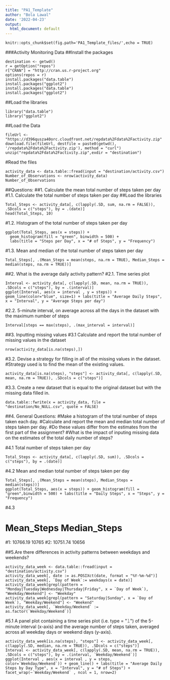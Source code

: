 ```yaml
---
title: "PA1_Template"
author: "Bola Lawal"
date: '2022-04-23'
output:
  html_document: default
---
```


```{r global_options}
knitr::opts_chunk$set(fig.path='PA1_Template_files/',echo = TRUE)
```

###Activity Monitoring Data
##Install the packages
```{r}
destination <- getwd()
r = getOption("repos")
r["CRAN"] = "http://cran.us.r-project.org"
options(repos = r)
install.packages("data.table")
install.packages("ggplot2")
install.packages("data.table")
install.packages("ggplot2")
```

##Load the libraries
```{r}
library("data.table")
library("ggplot2")
```

##Load the Data
```{r}
fileUrl <- "https://d396qusza40orc.cloudfront.net/repdata%2Fdata%2Factivity.zip"
download.file(fileUrl, destfile = paste0(getwd(), '/repdata%2Fdata%2Factivity.zip'), method = "curl")
unzip("repdata%2Fdata%2Factivity.zip",exdir = "destination")
```


#Read the files
```{r}
activity_data <- data.table::fread(input = "destination/activity.csv")
Number_of_Observations <- nrow(activity_data)
Number_of_Observations
```


##Questions:
##1. Calculate the mean total number of steps taken per day
#1.1. Calculate the total number of steps taken per day
##Load the libraries
```{r}
Total_Steps <- activity_data[, c(lapply(.SD, sum, na.rm = FALSE)), .SDcols = c("steps"), by = .(date)] 
head(Total_Steps, 10)
```

#1.2. Histogram of the total number of steps taken per day
```{r, echo=TRUE}
ggplot(Total_Steps, aes(x = steps)) +
  geom_histogram(fill = "green", binwidth = 500) +
  labs(title = "Steps per Day", x = "# of Steps", y = "Frequency")
```

#1.3. Mean and median of the total number of steps taken per day
```{r, echo=TRUE}
Total_Steps[, .(Mean_Steps = mean(steps, na.rm = TRUE), Median_Steps = median(steps, na.rm = TRUE))]
```

##2. What is the average daily activity pattern?
#2.1. Time series plot
```{r}
Interval <- activity_data[, c(lapply(.SD, mean, na.rm = TRUE)), .SDcols = c("steps"), by = .(interval)] 
ggplot(Interval, aes(x = interval , y = steps)) + geom_line(color="blue", size=1) + labs(title = "Average Daily Steps", x = "Interval", y = "Average Steps per day")
```

#2.2. 5-minute interval, on average across all the days in the dataset with the maximum number of steps
```{r}
Interval[steps == max(steps), .(max_interval = interval)]
```

##3. Inputting missing values
#3.1 Calculate and report the total number of missing values in the dataset
```{r}
nrow(activity_data[is.na(steps),])
```

#3.2. Devise a strategy for filling in all of the missing values in the dataset.
#Strategy used is to find the mean of the existing values.
```{r}
activity_data[is.na(steps), "steps"] <- activity_data[, c(lapply(.SD, mean, na.rm = TRUE)), .SDcols = c("steps")]
```

#3.3. Create a new dataset that is equal to the original dataset but with the missing data filled in.
```{r}
data.table::fwrite(x = activity_data, file = "destination/No_NULL.csv", quote = FALSE)
```


##4. General Questions:
#Make a histogram of the total number of steps taken each day.
#Calculate and report the mean and median total number of steps taken per day. 
#Do these values differ from the estimates from the first part of the assignment? 
#What is the impact of inputing missing data on the estimates of the total daily number of steps?

#4.1 Total number of steps taken per day
```{r}
Total_Steps <- activity_data[, c(lapply(.SD, sum)), .SDcols = c("steps"), by = .(date)] 
```

#4.2 Mean and median total number of steps taken per day
```{r, echo=TRUE}
Total_Steps[, .(Mean_Steps = mean(steps), Median_Steps = median(steps))]
ggplot(Total_Steps, aes(x = steps)) + geom_histogram(fill = "green",binwidth = 500) + labs(title = "Daily Steps", x = "Steps", y = "Frequency")
```

#4.3
#   Mean_Steps      Median_Steps
#1:   10766.19        10765
#2:   10751.74        10656


##5.Are there differences in activity patterns between weekdays and weekends?
```{r}
activity_data_week <- data.table::fread(input = "destination/activity.csv")
activity_data_week[, date := as.POSIXct(date, format = "%Y-%m-%d")]
activity_data_week[, `Day of Week`:= weekdays(x = date)]
activity_data_week[grepl(pattern = "Monday|Tuesday|Wednesday|Thursday|Friday", x = `Day of Week`), "Weekday/Weekend"] <- "Weekday"
activity_data_week[grepl(pattern = "Saturday|Sunday", x = `Day of Week`), "Weekday/Weekend"] <- "Weekend"
activity_data_week[, `Weekday/Weekend` := as.factor(`Weekday/Weekend`)]
```

#5.1 A panel plot containing a time series plot (i.e. type = "𝚕") of the 5-minute interval (x-axis) and the average number of steps taken, averaged across all weekday days or weekend days (y-axis).
```{r, echo=TRUE}
activity_data_week[is.na(steps), "steps"] <- activity_data_week[, c(lapply(.SD, median, na.rm = TRUE)), .SDcols = c("steps")]
Interval <- activity_data_week[, c(lapply(.SD, mean, na.rm = TRUE)), .SDcols = c("steps"), by = .(interval, `Weekday/Weekend`)] 
ggplot(Interval , aes(x = interval , y = steps, color=`Weekday/Weekend`)) + geom_line() + labs(title = "Average Daily Steps by Day Type", x = "Interval", y = "# of Steps") + facet_wrap(~`Weekday/Weekend` , ncol = 1, nrow=2)
```
